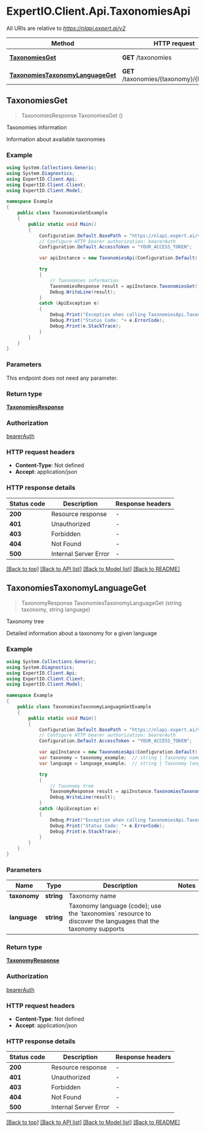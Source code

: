 # ExpertIO.Client.Api.TaxonomiesApi

All URIs are relative to *https://nlapi.expert.ai/v2*

Method | HTTP request | Description
------------- | ------------- | -------------
[**TaxonomiesGet**](TaxonomiesApi.md#taxonomiesget) | **GET** /taxonomies | Taxonomies information
[**TaxonomiesTaxonomyLanguageGet**](TaxonomiesApi.md#taxonomiestaxonomylanguageget) | **GET** /taxonomies/{taxonomy}/{language} | Taxonomy tree



## TaxonomiesGet

> TaxonomiesResponse TaxonomiesGet ()

Taxonomies information

Information about available taxonomies

### Example

```csharp
using System.Collections.Generic;
using System.Diagnostics;
using ExpertIO.Client.Api;
using ExpertIO.Client.Client;
using ExpertIO.Client.Model;

namespace Example
{
    public class TaxonomiesGetExample
    {
        public static void Main()
        {
            Configuration.Default.BasePath = "https://nlapi.expert.ai/v2";
            // Configure HTTP bearer authorization: bearerAuth
            Configuration.Default.AccessToken = "YOUR_ACCESS_TOKEN";

            var apiInstance = new TaxonomiesApi(Configuration.Default);

            try
            {
                // Taxonomies information
                TaxonomiesResponse result = apiInstance.TaxonomiesGet();
                Debug.WriteLine(result);
            }
            catch (ApiException e)
            {
                Debug.Print("Exception when calling TaxonomiesApi.TaxonomiesGet: " + e.Message );
                Debug.Print("Status Code: "+ e.ErrorCode);
                Debug.Print(e.StackTrace);
            }
        }
    }
}
```

### Parameters

This endpoint does not need any parameter.

### Return type

[**TaxonomiesResponse**](TaxonomiesResponse.md)

### Authorization

[bearerAuth](../README.md#bearerAuth)

### HTTP request headers

- **Content-Type**: Not defined
- **Accept**: application/json

### HTTP response details
| Status code | Description | Response headers |
|-------------|-------------|------------------|
| **200** | Resource response |  -  |
| **401** | Unauthorized |  -  |
| **403** | Forbidden |  -  |
| **404** | Not Found |  -  |
| **500** | Internal Server Error |  -  |

[[Back to top]](#)
[[Back to API list]](../README.md#documentation-for-api-endpoints)
[[Back to Model list]](../README.md#documentation-for-models)
[[Back to README]](../README.md)


## TaxonomiesTaxonomyLanguageGet

> TaxonomyResponse TaxonomiesTaxonomyLanguageGet (string taxonomy, string language)

Taxonomy tree

Detailed information about a taxonomy for a given language

### Example

```csharp
using System.Collections.Generic;
using System.Diagnostics;
using ExpertIO.Client.Api;
using ExpertIO.Client.Client;
using ExpertIO.Client.Model;

namespace Example
{
    public class TaxonomiesTaxonomyLanguageGetExample
    {
        public static void Main()
        {
            Configuration.Default.BasePath = "https://nlapi.expert.ai/v2";
            // Configure HTTP bearer authorization: bearerAuth
            Configuration.Default.AccessToken = "YOUR_ACCESS_TOKEN";

            var apiInstance = new TaxonomiesApi(Configuration.Default);
            var taxonomy = taxonomy_example;  // string | Taxonomy name
            var language = language_example;  // string | Taxonomy language (code); use the `taxonomies` resource to discover the languages that the taxonomy supports

            try
            {
                // Taxonomy tree
                TaxonomyResponse result = apiInstance.TaxonomiesTaxonomyLanguageGet(taxonomy, language);
                Debug.WriteLine(result);
            }
            catch (ApiException e)
            {
                Debug.Print("Exception when calling TaxonomiesApi.TaxonomiesTaxonomyLanguageGet: " + e.Message );
                Debug.Print("Status Code: "+ e.ErrorCode);
                Debug.Print(e.StackTrace);
            }
        }
    }
}
```

### Parameters


Name | Type | Description  | Notes
------------- | ------------- | ------------- | -------------
 **taxonomy** | **string**| Taxonomy name | 
 **language** | **string**| Taxonomy language (code); use the &#x60;taxonomies&#x60; resource to discover the languages that the taxonomy supports | 

### Return type

[**TaxonomyResponse**](TaxonomyResponse.md)

### Authorization

[bearerAuth](../README.md#bearerAuth)

### HTTP request headers

- **Content-Type**: Not defined
- **Accept**: application/json

### HTTP response details
| Status code | Description | Response headers |
|-------------|-------------|------------------|
| **200** | Resource response |  -  |
| **401** | Unauthorized |  -  |
| **403** | Forbidden |  -  |
| **404** | Not Found |  -  |
| **500** | Internal Server Error |  -  |

[[Back to top]](#)
[[Back to API list]](../README.md#documentation-for-api-endpoints)
[[Back to Model list]](../README.md#documentation-for-models)
[[Back to README]](../README.md)

